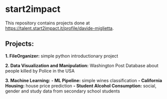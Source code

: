 # start2impact
This repository contains projects done at https://talent.start2impact.it/profile/davide-miglietta.

## Projects:

**1. FileOrganizer:** simple python introductionary project

**2. Data Visualization and Manipulation:** Washington Post Database about people killed by Police in the USA

**3. Machine Learning:**
  **- ML Pipeline:** simple wines classification
  **- California Housing:** house price prediction
  **- Student Alcohol Consumption:** social, gender and study data from secondary school students

